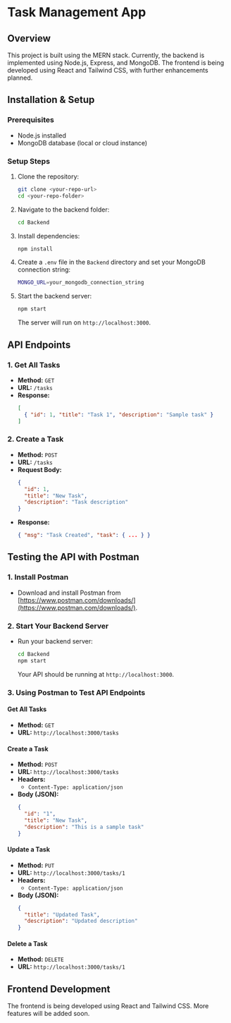 # Task Management App

## Overview
This project is built using the MERN stack. Currently, the backend is implemented using Node.js, Express, and MongoDB. The frontend is being developed using React and Tailwind CSS, with further enhancements planned.

## Installation & Setup

### Prerequisites
- Node.js installed
- MongoDB database (local or cloud instance)

### Setup Steps
1. Clone the repository:
   ```sh
   git clone <your-repo-url>
   cd <your-repo-folder>
   ```
2. Navigate to the backend folder:
   ```sh
   cd Backend
   ```
3. Install dependencies:
   ```sh
   npm install
   ```
4. Create a `.env` file in the `Backend` directory and set your MongoDB connection string:
   ```sh
   MONGO_URL=your_mongodb_connection_string
   ```
5. Start the backend server:
   ```sh
   npm start
   ```
   The server will run on `http://localhost:3000`.

## API Endpoints

### 1. Get All Tasks
- **Method:** `GET`
- **URL:** `/tasks`
- **Response:**
  ```json
  [
    { "id": 1, "title": "Task 1", "description": "Sample task" }
  ]
  ```

### 2. Create a Task
- **Method:** `POST`
- **URL:** `/tasks`
- **Request Body:**
  ```json
  {
    "id": 1,
    "title": "New Task",
    "description": "Task description"
  }
  ```
- **Response:**
  ```json
  { "msg": "Task Created", "task": { ... } }
  ```

## Testing the API with Postman

### **1. Install Postman**
- Download and install Postman from [https://www.postman.com/downloads/](https://www.postman.com/downloads/).

### **2. Start Your Backend Server**
- Run your backend server:
  ```sh
  cd Backend
  npm start
  ```
  Your API should be running at `http://localhost:3000`.

### **3. Using Postman to Test API Endpoints**

#### **Get All Tasks**
- **Method:** `GET`
- **URL:** `http://localhost:3000/tasks`

#### **Create a Task**
- **Method:** `POST`
- **URL:** `http://localhost:3000/tasks`
- **Headers:**
  - `Content-Type: application/json`
- **Body (JSON):**
  ```json
  {
    "id": "1",
    "title": "New Task",
    "description": "This is a sample task"
  }
  ```

#### **Update a Task**
- **Method:** `PUT`
- **URL:** `http://localhost:3000/tasks/1`
- **Headers:**
  - `Content-Type: application/json`
- **Body (JSON):**
  ```json
  {
    "title": "Updated Task",
    "description": "Updated description"
  }
  ```

#### **Delete a Task**
- **Method:** `DELETE`
- **URL:** `http://localhost:3000/tasks/1`

## Frontend Development
The frontend is being developed using React and Tailwind CSS. More features will be added soon.
